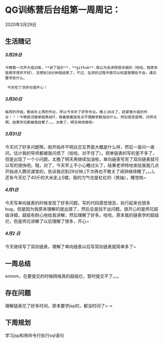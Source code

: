# QG训练营后台组第一周周记：
2020年3月29日

## 生活随记

#####    3月29日

    今晚第一次开大组训练，**讲了指针**，**github**.我以为会讲得很详细的（哈哈，我原本链表学得并不好），没想到10分钟就结束了。不过，在讲的过程中我可以知道我哪些不会，课后要学些什么。
    
     今天吃了凉拌也很开心！

#####   3月30日

    每周的开始，都会补上周的作业，所以今天补了好多作业。晚上10点了，赶紧做大组的作业！！！今晚尝试做单链表ADT，做着做着就有点不理解参数指向什么，然后就百度啊，问师兄啊，结果师兄都被我绕晕了。。。太晚了，明天继续做啦~

#####    3月31日

  今天问了好多问题啊，刚开始并不明白交互界面大概是什么样，然后一直问一直问，估计我的导师都被我问烦了（哈哈，对不住了）。把单链表的写的差不多了，但是出现了一个小问题，太晚了明天再继续加油啦，单向链表写完了双向链表就可以写的很快吧。哦，对了，今天早上不小心睡过头了，结果老师特地发给我我几点开始进入腾讯课堂的，告诉我迟到29分钟,(下次再也不敢关了闹钟继续睡了。。。)。还有今天扛了40斤的大米走上5楼，我的力气也是杠杠的（笑抽），睡觉啦~

##### 4月1日

   今天写单向链表的时候发现了好多问题，写的代码感觉很丑，执行起来也很多bug，但是因为我原本理解的就出错了，然后总是找不出问题。很开心的是师兄超级详细，超级有耐心地给我讲解，然后理解了好多。哈哈，原本我的链表学的超级烂，但是师兄讲解了以后理解了很多，开心~

##### 4月2 日

  今天继续写了双向链表，理解了单向链表以后写双向链表就简单多了~

## 一周总结

   emmm，在要提交的时候网络真的超级烂，暂时提交不了。。。

## 存在问题

 理解链表花了好多时间，原本要学jsp的，都没时间了>-<

## 下周规划

  学习jsp和用命令行执行sql语句